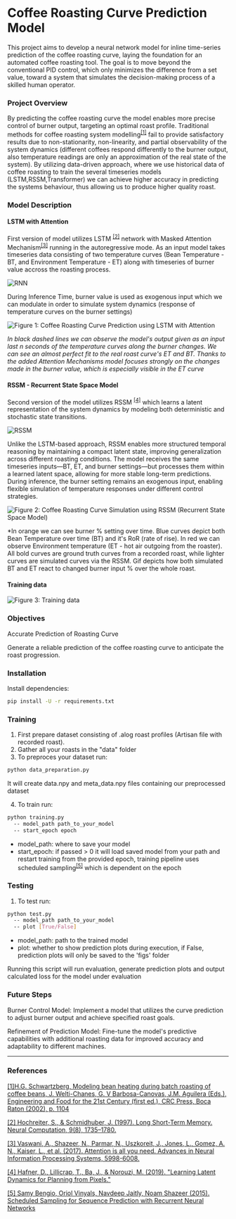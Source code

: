# Coffee Roasting Curve Prediction Model

This project aims to develop a neural network model for inline time-series prediction of the coffee roasting curve, laying the foundation for an automated coffee roasting tool. The goal is to move beyond the conventional PID control, which only minimizes the difference from a set value, toward a system that simulates the decision-making process of a skilled human operator.

### Project Overview
By predicting the coffee roasting curve the model enables more precise control of burner output, targeting an optimal roast profile. Traditional methods for coffee roasting system modelling<sup>[[1]](https://doi.org/10.1016/j.rineng.2024.102575)</sup> fail to provide satisfactory results due to non-stationarity, non-linearity, and partial observability of the system dynamics (different coffees respond differently to the burner output, also temperature readings are only an approximation of the real state of the system). By utilizing data-driven approach, where we use historical data of coffee roasting to train the several timeseries models (LSTM,RSSM,Transformer) we can achieve higher accuracy in predicting the systems behaviour, thus allowing us to produce higher quality roast.


### Model Description

#### LSTM with Attention
First version of model utilizes LSTM <sup>[[2]](https://doi.org/10.1162/neco.1997.9.8.1735)</sup> network with Masked Attention Mechanism<sup>[[3]](https://doi.org/10.48550/arXiv.1706.03762)</sup> running in the autoregressive mode. As an input model takes timeseries data consisting of two temperature curves (Bean Temperature - BT, and Environment Temperature - ET) along with timeseries of burner value accross the roasting process. 

![RNN](media/RNN.png)

During Inference Time, burner value is used as exogenous input which we can modulate in order to simulate system dynamics (response of temperature curves on the burner settings)

![Figure 1: Coffee Roasting Curve Prediction using LSTM with Attention](/media/roast_prediction.gif)

*In black dashed lines we can observe the model's output given as an input last n seconds of the temperature curves along the burner changes.
We can see an almost perfect fit to the real roast curve's ET and BT. Thanks to the added Attention Mechanisms model focuses strongly on the changes made in the burner value, which is especially visible in the ET curve*

#### RSSM - Recurrent State Space Model

Second version of the model utilizes RSSM <sup>[[4]](https://doi.org/10.48550/arXiv.1811.04551)</sup> which learns a latent representation of the system dynamics by modeling both deterministic and stochastic state transitions. 

![RSSM](media/RSSM.png)

Unlike the LSTM-based approach, RSSM enables more structured temporal reasoning by maintaining a compact latent state, improving generalization across different roasting conditions. The model receives the same timeseries inputs—BT, ET, and burner settings—but processes them within a learned latent space, allowing for more stable long-term predictions. During inference, the burner setting remains an exogenous input, enabling flexible simulation of temperature responses under different control strategies.

![Figure 2: Coffee Roasting Curve Simulation using RSSM (Recurrent State Space Model)](/media/roast_rssm.gif)

*In orange we can see burner % setting over time. Blue curves depict both Bean Temperature over time (BT) and it's RoR (rate of rise). In red we can observe Environment temperature (ET - hot air outgoing from the roaster). All bold curves are ground truth curves from a recorded roast, while lighter curves are simulated curves via the RSSM. Gif depicts how both simulated BT and ET react to changed burner input % over the whole roast.

#### Training data
![Figure 3: Training data](/media/data.png)

### Objectives
Accurate Prediction of Roasting Curve

Generate a reliable prediction of the coffee roasting curve to anticipate the roast progression.

### Installation
Install dependencies:

```sh
pip install -U -r requirements.txt
```

### Training
1. First prepare dataset consisting of .alog roast profiles (Artisan file with recorded roast).
2. Gather all your roasts in the "data" folder
3. To preproces your dataset run:
```sh
python data_preparation.py
```
It will create data.npy and meta_data.npy files containing our preprocessed dataset

4. To train run:
```sh
python training.py
  -- model_path path_to_your_model
  -- start_epoch epoch
```
  - model_path: where to save your model
  - start_epoch: if passed > 0 it will load saved model from your path and restart training from the provided epoch,
  training pipeline uses scheduled sampling<sup>[[5]](https://doi.org/10.48550/arXiv.1506.03099)</sup> which is dependent on the epoch
### Testing
1. To test run:
```sh
python test.py
  -- model_path path_to_your_model
  -- plot [True/False]
```
  - model_path: path to the trained model
  - plot: whether to show prediction plots during execution, if False, prediction plots will only be saved to the 'figs' folder
    
Running this script will run evaluation, generate prediction plots and output calculated loss for the model under evaluation 



### Future Steps
Burner Control Model: Implement a model that utilizes the curve prediction to adjust burner output and achieve specified roast goals.

Refinement of Prediction Model: Fine-tune the model's predictive capabilities with additional roasting data for improved accuracy and adaptability to different machines.

---
### References

[[1]H.G. Schwartzberg, Modeling bean heating during batch roasting of coffee beans, J. Welti-Chanes, G. V Barbosa-Canovas, J.M. Aguilera (Eds.), Engineering and Food for the 21st Century (first ed.), CRC Press, Boca Raton (2002), p. 1104](https://doi.org/10.1016/j.rineng.2024.102575)

[[2] Hochreiter, S., & Schmidhuber, J. (1997). Long Short-Term Memory. Neural Computation, 9(8), 1735–1780.](https://doi.org/10.1162/neco.1997.9.8.1735)

[[3] Vaswani, A., Shazeer, N., Parmar, N., Uszkoreit, J., Jones, L., Gomez, A. N., Kaiser, L., et al. (2017). Attention is all you need. Advances in Neural Information Processing Systems, 5998-6008.](https://doi.org/10.48550/arXiv.1706.03762)

[[4] Hafner, D., Lillicrap, T., Ba, J., & Norouzi, M. (2019). "Learning Latent Dynamics for Planning from Pixels."](https://doi.org/10.48550/arXiv.1706.03762)

[[5] Samy Bengio, Oriol Vinyals, Navdeep Jaitly, Noam Shazeer (2015). Scheduled Sampling for Sequence Prediction with Recurrent Neural Networks](https://doi.org/10.48550/arXiv.1506.03099)
